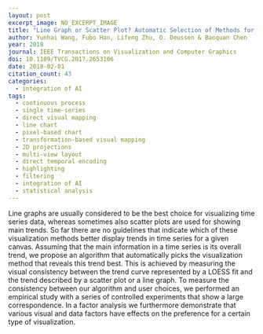 ```yaml
---
layout: post
excerpt_image: NO_EXCERPT_IMAGE
title: "Line Graph or Scatter Plot? Automatic Selection of Methods for Visualizing Trends in Time Series"
author: Yunhai Wang, Fubo Han, Lifeng Zhu, O. Deussen & Baoquan Chen
year: 2018
journal: IEEE Transactions on Visualization and Computer Graphics
doi: 10.1109/TVCG.2017.2653106
date: 2018-02-01
citation_count: 43
categories:
  - integration of AI
tags:
  - continuous process
  - single time-series
  - direct visual mapping
  - line chart
  - pixel-based chart
  - transformation-based visual mapping
  - 2D projections
  - multi-view layout
  - direct temporal encoding
  - highlighting
  - filtering
  - integration of AI
  - statistical analysis
---
```

Line graphs are usually considered to be the best choice for visualizing time series data, whereas sometimes also scatter plots are used for showing main trends. So far there are no guidelines that indicate which of these visualization methods better display trends in time series for a given canvas. Assuming that the main information in a time series is its overall trend, we propose an algorithm that automatically picks the visualization method that reveals this trend best. This is achieved by measuring the visual consistency between the trend curve represented by a LOESS fit and the trend described by a scatter plot or a line graph. To measure the consistency between our algorithm and user choices, we performed an empirical study with a series of controlled experiments that show a large correspondence. In a factor analysis we furthermore demonstrate that various visual and data factors have effects on the preference for a certain type of visualization.
